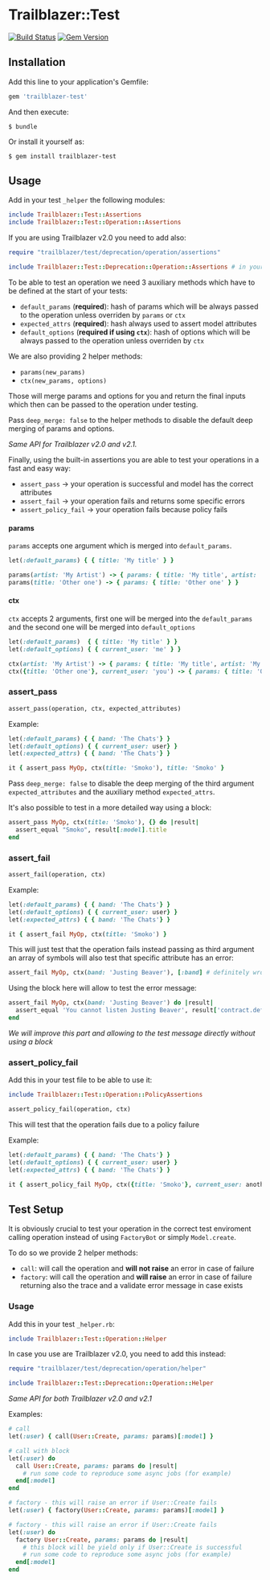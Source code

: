 # Trailblazer::Test

[![Build Status](https://travis-ci.org/trailblazer/trailblazer-test.svg)](https://travis-ci.org/trailblazer/trailblazer-test)
[![Gem Version](https://badge.fury.io/rb/trailblazer-test.svg)](http://badge.fury.io/rb/trailblazer-test)

## Installation

Add this line to your application's Gemfile:

```ruby
gem 'trailblazer-test'
```

And then execute:

    $ bundle

Or install it yourself as:

    $ gem install trailblazer-test

## Usage

Add in your test `_helper` the following modules:

```ruby
include Trailblazer::Test::Assertions
include Trailblazer::Test::Operation::Assertions
```

If you are using Trailblazer v2.0 you need to add also:

```ruby
require "trailblazer/test/deprecation/operation/assertions"

include Trailblazer::Test::Deprecation::Operation::Assertions # in your test class
```

To be able to test an operation we need 3 auxiliary methods which have to be defined at the start of your tests:
* `default_params` (**required**): hash of params which will be always passed to the operation unless overriden by `params` or `ctx`
* `expected_attrs` (**required**): hash always used to assert model attributes
* `default_options` (**required if using `ctx`**): hash of options which will be always passed to the operation unless overriden by `ctx`

We are also providing 2 helper methods:
* `params(new_params)`
* `ctx(new_params, options)`

Those will merge params and options for you and return the final inputs which then can be passed to the operation under testing.

Pass `deep_merge: false` to the helper methods to disable the default deep merging of params and options.

*Same API for Trailblazer v2.0 and v2.1.*

Finally, using the built-in assertions you are able to test your operations in a fast and easy way:
* `assert_pass` -> your operation is successful and model has the correct attributes
* `assert_fail` -> your operation fails and returns some specific errors
* `assert_policy_fail` -> your operation fails because policy fails

#### params

`params` accepts one argument which is merged into `default_params`.

```ruby
let(:default_params) { { title: 'My title' } }

params(artist: 'My Artist') -> { params: { title: 'My title', artist: 'My Artist' } }
params(title: 'Other one') -> { params: { title: 'Other one' } }
```

#### ctx

`ctx` accepts 2 arguments, first one will be merged into the `default_params` and the second one will be merged into `default_options`

```ruby
let(:default_params)  { { title: 'My title' } }
let(:default_options) { { current_user: 'me' } }

ctx(artist: 'My Artist') -> { params: { title: 'My title', artist: 'My Artist' }, current_user: 'me' }
ctx({title: 'Other one'}, current_user: 'you') -> { params: { title: 'Other one' }, current_user: 'you' }
```

### assert_pass

```ruby
assert_pass(operation, ctx, expected_attributes)
```

Example:
```ruby
let(:default_params) { { band: 'The Chats'} }
let(:default_options) { { current_user: user} }
let(:expected_attrs) { { band: 'The Chats'} }

it { assert_pass MyOp, ctx(title: 'Smoko'), title: 'Smoko' }
```

Pass `deep_merge: false` to disable the deep merging of the third argument `expected_attributes` and the auxiliary method `expected_attrs`.

It's also possible to test in a more detailed way using a block:

```ruby
assert_pass MyOp, ctx(title: 'Smoko'), {} do |result|
  assert_equal "Smoko", result[:model].title
end
```

### assert_fail

```ruby
assert_fail(operation, ctx)
```

Example:
```ruby
let(:default_params) { { band: 'The Chats'} }
let(:default_options) { { current_user: user} }
let(:expected_attrs) { { band: 'The Chats'} }

it { assert_fail MyOp, ctx(title: 'Smoko') }
```

This will just test that the operation fails instead passing as third argument an array of symbols will also test that specific attribute has an error:

```ruby
assert_fail MyOp, ctx(band: 'Justing Beaver'), [:band] # definitely wrong!!!!
```

Using the block here will allow to test the error message:

```ruby
assert_fail MyOp, ctx(band: 'Justing Beaver') do |result|
  assert_equal 'You cannot listen Justing Beaver', result['contract.default'].errors.messages[:band]
end
```

*We will improve this part and allowing to the test message directly without using a block*


### assert_policy_fail

Add this in your test file to be able to use it:
```ruby
include Trailblazer::Test::Operation::PolicyAssertions
```

```ruby
assert_policy_fail(operation, ctx)
```

This will test that the operation fails due to a policy failure

Example:
```ruby
let(:default_params) { { band: 'The Chats'} }
let(:default_options) { { current_user: user} }
let(:expected_attrs) { { band: 'The Chats'} }

it { assert_policy_fail MyOp, ctx({title: 'Smoko'}, current_user: another) }
```

## Test Setup

It is obviously crucial to test your operation in the correct test enviroment calling operation instead of using `FactoryBot` or simply `Model.create`.

To do so we provide 2 helper methods:
* `call`: will call the operation and **will not raise** an error in case of failure
* `factory`: will call the operation and **will raise** an error in case of failure returning also the trace and a validate error message in case exists

### Usage

Add this in your test `_helper.rb`:

```ruby
include Trailblazer::Test::Operation::Helper
```

In case you use are Trailblazer v2.0, you need to add this instead:

```ruby
require "trailblazer/test/deprecation/operation/helper"

include Trailblazer::Test::Deprecation::Operation::Helper
```

*Same API for both Trailblazer v2.0 and v2.1*

Examples:
```ruby
# call
let(:user) { call(User::Create, params: params)[:model] }

# call with block
let(:user) do
  call User::Create, params: params do |result|
    # run some code to reproduce some async jobs (for example)
  end[:model]
end

# factory - this will raise an error if User::Create fails
let(:user) { factory(User::Create, params: params)[:model] }

# factory - this will raise an error if User::Create fails
let(:user) do
  factory User::Create, params: params do |result|
    # this block will be yield only if User::Create is successful
    # run some code to reproduce some async jobs (for example)
  end[:model]
end
```
